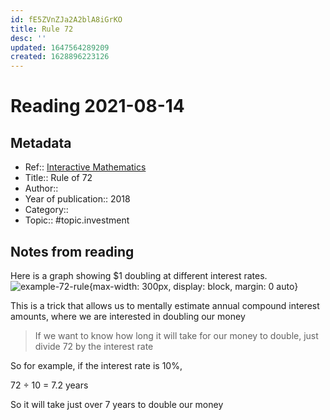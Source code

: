 ```yaml
---
id: fE5ZVnZJa2A2blA8iGrKO
title: Rule 72
desc: ''
updated: 1647564289209
created: 1628896223126
---
```

# Reading 2021-08-14

## Metadata

- Ref:: [Interactive Mathematics](https://www.intmath.com/money-math/rule-of-72.php)
- Title:: Rule of 72
- Author:: 
- Year of publication:: 2018
- Category:: 
- Topic:: #topic.investment

## Notes from reading

Here is a graph showing $1 doubling at different interest rates.
![example-72-rule](https://www.intmath.com/money-math/svg/svgphp-of-72-rule-s0.svg){max-width: 300px, display: block, margin: 0 auto}

This is a trick that allows us to mentally estimate annual compound interest amounts, where we are interested in doubling our money

> If we want to know how long it will take for our money to double, just divide 72 by the interest rate

So for example, if the interest rate is 10%,

72 ÷ 10 = 7.2 years

So it will take just over 7 years to double our money
